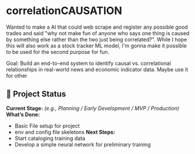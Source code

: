 # correlationCAUSATION
Wanted to make a AI that could web scrape and register any possible good trades and said "why not make fun of anyone who says one thing is caused by something else rather than the two just being correlated?". While I hope this will also work as a stock tracker ML model, I'm gonna make it possible to be used for the second purpose for fun.

Goal: Build an end-to-end system to identify causal vs. correlational relationships in real-world news and economic indicator data. Maybe use it for other 

## 📌 Project Status
**Current Stage:** *(e.g., Planning / Early Development / MVP / Production)*  
**What’s Done:**  
- Basic File setup for project
- env and config file skeletons 
**Next Steps:**  
- Start cataloging training data
- Develop a simple neural network for preliminary training

